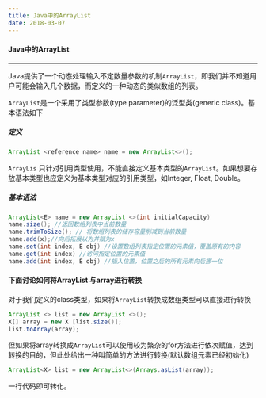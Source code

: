 ```yaml
---
title: Java中的ArrayList
date: 2018-03-07
---
```


#### Java中的ArrayList

-------
Java提供了一个动态处理输入不定数量参数的机制```ArrayList```，即我们并不知道用户可能会输入几个数据，而定义的一种动态的类似数组的列表。

```ArrayList```是一个采用了类型参数(type parameter)的泛型类(generic class)。基本语法如下

##### 定义

`````java
ArrayList <reference name> name = new ArrayList<>();
`````

```ArrayLis``` 只针对引用类型使用，不能直接定义基本类型的`ArrayList`。如果想要存放基本类型也应定义为基本类型对应的引用类型，如Integer, Float, Double。

##### 基本语法

`````java
ArrayList<E> name = new ArrayList <>(int initialCapacity)
name.size(); //返回数组列表中当前数量
name.trimToSize(); // 将数组列表的储存容量削减到当前数量
name.add(x);//向后拓展以为并赋为x
name.set(int index, E obj) //设置数组列表指定位置的元素值，覆盖原有的内容
name.get(int index) //访问指定位置的元素值
name.add(int index, E obj) //插入位置，位置之后的所有元素向后挪一位 
`````

#### 下面讨论如何将ArrayList 与array进行转换

对于我们定义的class类型，如果将`ArrayList`转换成数组类型可以直接进行转换

````java
ArrayList <> list = new ArrayList <>();
X[] array = new X [list.size()];
list.toArray(array);
````

但如果将array转换成`ArrayList`可以使用较为繁杂的for方法进行依次赋值，达到转换的目的，但此处给出一种叫简单的方法进行转换(默认数组元素已经初始化)

````java
ArrayList<X> list = new ArrayList<>(Arrays.asList(array));
````

一行代码即可转化。
